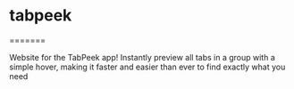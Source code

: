 # tabpeek
=======

Website for the TabPeek app!
Instantly preview all tabs in a group with a simple hover, making it faster and easier than ever to find exactly what you need
